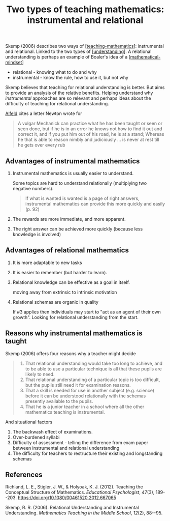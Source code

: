 ﻿---
backlinks:
- title: Big ideas in mathematics
  url: /sense/Teaching/Mathematics/big-ideas-in-mathematics.html
title: 'Two types of teaching mathematics: instrumental and relational'
---
Skemp (2006) describes two ways of [[teaching-mathematics]]: instrumental and relational. Linked to the two types of [[understanding]]. A relational understanding is perhaps an example of Boaler's idea of a [[mathematical-mindset]]

- relational - knowing what to do and why
- instrumental - know the rule, how to use it, but not why

Skemp believes that teaching for relational understanding is better. But aims to provide an analysis of the relative benefits. Helping understand why _instrumental_ approaches are so relevant and perhaps ideas about the difficulty of teaching for relational understanding.

[Alfeld](http://www.math.utah.edu/~pa/math.html) cites a letter Newton wrote for

> A vulgar Mechanick can practice what he has been taught or seen or seen done, but if he is in an error he knows not how to find it out and correct it, and if you put him out of his road, he is at a stand; Whereas he that is able to reason nimbly and judiciously ... is never at rest till he gets over every rub

## Advantages of instrumental mathematics

1. Instrumental mathematics is usually easier to understand.

    Some topics are hard to understand relationally (multiplying two negative numbers). 
    
    > If what is wanted is wanted is a page of right answers, instrumental mathematics can provide this more quickly and easily (p. 92)

2. The rewards are more immediate, and more apparent.

3. The right answer can be achieved more quickly (because less knowledge is involved)

## Advantages of relational mathematics

1. It is more adaptable to new tasks

2. It is easier to remember (but harder to learn).

3. Relational knowledge can be effective as a goal in itself.

    moving away from extrinsic to intrinsic motivation

4. Relational schemas are organic in quality

    If #3 applies then individuals may start to "act as an agent of their own growth". Looking for relational understanding from the start.

## Reasons why instrumental mathematics is taught

Skemp (2006) offers four reasons why a teacher might decide

> 1. That relational understanding would take too long to achieve, and to be able to use a particular technique is all that these pupils are likely to need. 
> 2. That relational understanding of a particular topic is too difficult, but the pupils still need it for examination reasons. 
> 3. That a skill is needed for use in another subject (e.g. science) before it can be understood relationally with the schemas presently available to the pupils. 
> 4. That he is a junior teacher in a school where all the other mathematics teaching is instrumental.

And situational factors

1. The backwash effect of examinations.
2. Over-burdened syllabi
3. Difficulty of assessment - telling the difference from exam paper between instrumental and relational understanding
4. The difficulty for teachers to restructure their existing and longstanding schemas

## References

Richland, L. E., Stigler, J. W., & Holyoak, K. J. (2012). Teaching the Conceptual Structure of Mathematics. *Educational Psychologist*, *47*(3), 189--203. <https://doi.org/10.1080/00461520.2012.667065>

Skemp, R. R. (2006). Relational Understanding and Instrumental Understanding. *Mathematics Teaching in the Middle School*, *12*(2), 88--95.


[//begin]: # "Autogenerated link references for markdown compatibility"
[teaching-mathematics]: teaching-mathematics "Teaching Mathematics"
[understanding]: ../../Learning/understanding "Understanding"
[mathematical-mindset]: mathematical-mindset "Mathematical Mindset"
[//end]: # "Autogenerated link references"